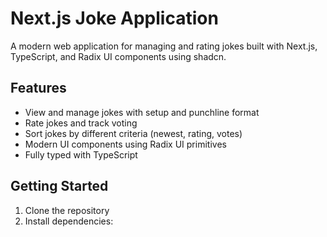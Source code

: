 # Next.js Joke Application

A modern web application for managing and rating jokes built with Next.js, TypeScript, and Radix UI components using shadcn.

## Features

- View and manage jokes with setup and punchline format
- Rate jokes and track voting
- Sort jokes by different criteria (newest, rating, votes)
- Modern UI components using Radix UI primitives
- Fully typed with TypeScript

## Getting Started

1. Clone the repository
2. Install dependencies:

